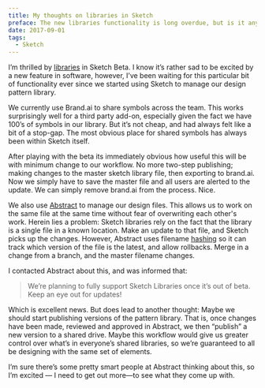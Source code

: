 ```yaml
---
title: My thoughts on libraries in Sketch
preface: The new libraries functionality is long overdue, but is it any good?
date: 2017-09-01
tags:
  - Sketch
---
```

I’m thrilled by [libraries](https://www.sketch.com/docs/libraries/) in Sketch Beta. I know it’s rather sad to be excited by a new feature in software, however, I’ve been waiting for this particular bit of functionality ever since we started using Sketch to manage our design pattern library.

We currently use Brand.ai to share symbols across the team. This works surprisingly well for a third party add-on, especially given the fact we have 100’s of symbols in our library. But it’s not cheap, and had always felt like a bit of a stop-gap. The most obvious place for shared symbols has always been within Sketch itself.

After playing with the beta its immediately obvious how useful this will be with minimum change to our workflow. No more two-step publishing; making changes to the master sketch library file, then exporting to brand.ai. Now we simply have to save the master file and all users are alerted to the update. We can simply remove brand.ai from the process. Nice.

We also use [Abstract](https://www.abstract.com/) to manage our design files. This allows us to work on the same file at the same time without fear of overwriting each other's work. Herein lies a problem: Sketch libraries rely on the fact that the library is a single file in a known location. Make an update to that file, and Sketch picks up the changes. However, Abstract uses filename [hashing](https://en.wikipedia.org/wiki/Hash_function) so it can track which version of the file is the latest, and allow rollbacks. Merge in a change from a branch, and the master filename changes.

I contacted Abstract about this, and was informed that:

> We’re planning to fully support Sketch Libraries once it’s out of beta. Keep an eye out for updates!

Which is excellent news. But does lead to another thought: Maybe we should start publishing versions of the pattern library. That is, once changes have been made, reviewed and approved in Abstract, we then “publish” a new version to a shared drive. Maybe this workflow would give us greater control over what’s in everyone’s shared libraries, so we’re guaranteed to all be designing with the same set of elements.

I’m sure there’s some pretty smart people at Abstract thinking about this, so I’m excited — I need to get out more—to see what they come up with.